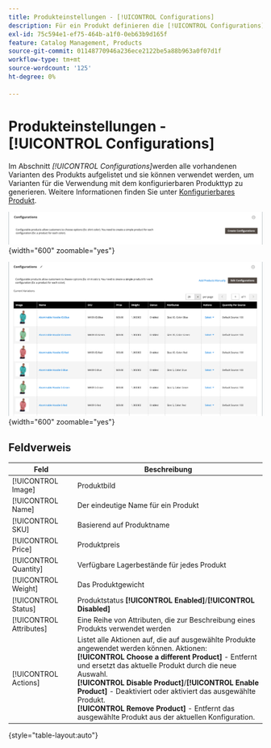 ```yaml
---
title: Produkteinstellungen - [!UICONTROL Configurations]
description: Für ein Produkt definieren die [!UICONTROL Configurations] Varianten zur Verwendung mit dem konfigurierbaren Produkttyp.
exl-id: 75c594e1-ef75-464b-a1f0-0eb63b9d165f
feature: Catalog Management, Products
source-git-commit: 01148770946a236ece2122be5a88b963a0f07d1f
workflow-type: tm+mt
source-wordcount: '125'
ht-degree: 0%

---
```


# Produkteinstellungen - [!UICONTROL Configurations]

Im Abschnitt _[!UICONTROL Configurations]_&#x200B;werden alle vorhandenen Varianten des Produkts aufgelistet und sie können verwendet werden, um Varianten für die Verwendung mit dem konfigurierbaren Produkttyp zu generieren. Weitere Informationen finden Sie unter [Konfigurierbares Produkt](product-create-configurable.md).

![Abschnitt „Konfigurationen](./assets/product-configurable-create-configurations.png){width="600" zoomable="yes"}

![Produktkonfigurationen](./assets/product-configurations-hoodie.png){width="600" zoomable="yes"}

## Feldverweis

| Feld | Beschreibung |
|--- |--- |
| [!UICONTROL Image] | Produktbild |
| [!UICONTROL Name] | Der eindeutige Name für ein Produkt |
| [!UICONTROL SKU] | Basierend auf Produktname |
| [!UICONTROL Price] | Produktpreis |
| [!UICONTROL Quantity] | Verfügbare Lagerbestände für jedes Produkt |
| [!UICONTROL Weight] | Das Produktgewicht |
| [!UICONTROL Status] | Produktstatus **[!UICONTROL Enabled]**/**[!UICONTROL Disabled]** |
| [!UICONTROL Attributes] | Eine Reihe von Attributen, die zur Beschreibung eines Produkts verwendet werden |
| [!UICONTROL Actions] | Listet alle Aktionen auf, die auf ausgewählte Produkte angewendet werden können. Aktionen:<br /> **[!UICONTROL Choose a different Product]** - Entfernt und ersetzt das aktuelle Produkt durch die neue Auswahl.<br /> **[!UICONTROL Disable Product]**/**[!UICONTROL Enable Product]** - Deaktiviert oder aktiviert das ausgewählte Produkt.<br /> **[!UICONTROL Remove Product]** - Entfernt das ausgewählte Produkt aus der aktuellen Konfiguration. |

{style="table-layout:auto"}
